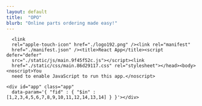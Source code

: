 ```yaml
---
layout: default
title:  "OPO"
blurb: "Online parts ordering made easy!"
---
```

      
      
      <link
      rel="apple-touch-icon" href="./logo192.png" /><link rel="manifest"
      href="./manifest.json" /><title>React App</title><script defer="defer"
      src="./static/js/main.9f45f52c.js"></script><link
      href="./static/css/main.86d29117.css" rel="stylesheet"></head><body><noscript>You
      need to enable JavaScript to run this app.</noscript>

    <div id="app" class="app"
      data-param='{ "fid" : { "$in" : [1,2,3,4,5,6,7,8,9,10,11,12,14,13,14] } }'></div>
